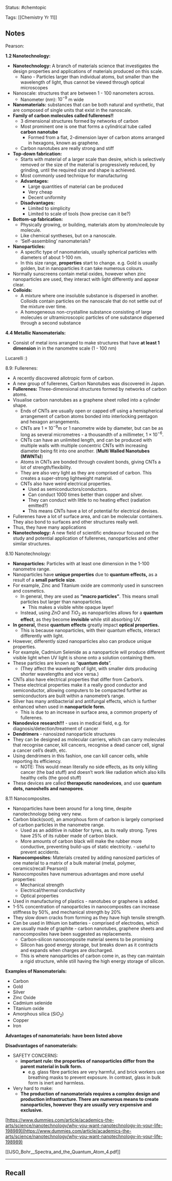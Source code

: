 Status: #chemtopic 

Tags: [[Chemistry Yr 11]]

## Notes

Pearson:

**1.2 Nanotechnology:**

-   **Nanotechnology:** A branch of materials science that investigates the design properties and applications of materials produced on this scale.
    -   Nano - Particles larger than individual atoms, but smaller than the wavelength of light, thus cannot be viewed through optical microscopes
-   Nanoscale: structures that are between 1 - 100 nanometers across.
    -   Nanometer (nm): $10^{-9}$ m wide
-   **Nanomaterials:** substances that can be both natural and synthetic, that are composed of single units that exist in the nanoscale.
-   **Family of carbon molecules called fullerenes!!**
    -   3 dimensional structures formed by networks of carbon
    -   Most prominent one is one that forms a cylindrical tube called **carbon nanotube**
        -   Formed from a flat, 2-dimension layer of carbon atoms arranged in hexagons, known as graphene.
    -   Carbon nanotubes are really strong and stiff
-   **Top-down fabrication:**
    -   Starts with material of a larger scale than desire, which is selectively removed or the size of the material is progressively reduced, by grinding, until the required size and shape is achieved.
    -   Most commonly used technique for manufacturing
    -   **Advantages:**
        -   Large quantities of material can be produced
        -   Very cheap
        -   Decent uniformity
    -   **Disadvantages:**
        -   Limited to simplicity
        -   Limited to scale of tools (how precise can it be?)
-   **Bottom-up fabrication:**
    -   Physically growing, or building, materials atom by atom/molecule by molecule.
    -   Like chemical syntheses, but on a nanoscale.
    -   ‘Self-assembling’ nanomaterials?
-   **Nanoparticles:**
    -   A specific type of nanomaterials, usually spherical particles with diameters of about 1-100 nm.
    -   In this size range, **properties** start to change. e.g. Gold is usually golden, but in nanoparticles it can take numerous colours.
-   Normally sunscreens contain metal oxides, however when zinc nanoparticles are used, they interact with light differently and appear clear.
-   **Colloids:**
    -   A mixture where one insoluble substance is dispersed in another. Colloids contain particles on the nanoscale that do not settle out of the mixture over time.
    -   A homogeneous non-crystalline substance consisting of large molecules or ultramicroscopic particles of one substance dispersed through a second substance

**4.4 Metallic Nanomaterials:**

-   Consist of metal ions arranged to make structures that have **at least 1 dimension** in in the nanometre scale (1 - 100 nm)



Lucarelli :)

8.9: Fullerenes:

-   A recently discovered allotropic form of carbon.
-   A new group of fullerenes, Carbon Nanotubes was discovered in Japan.
-   **Fullerenes:** Three-dimensional structures formed by networks of carbon atoms.
-   Visualise carbon nanotubes as a graphene sheet rolled into a cylinder shape.
    -   Ends of CNTs are usually open or capped off using a hemispherical arrangement of carbon atoms bonded into interlocking pentagon and hexagon arrangements.
    -   CNTs are $1\times10^{-9}$m or 1 nanometre wide by diameter, but can be as long as several micrometres - a thousandth of a millimeter, $1 \times 10^{-6}$.
    -   CNTs can have an unlimited length, and can be produced with multiple walls with multiple concentric CNTs with increasing diameter being fit into one another. (**Multi Walled Nanotubes (MWNTs)**)
    -   Atoms in CNTs are bonded through covalent bonds, giving CNTs a lot of strength/flexibility.
    -   They are also very light as they are comprised of carbon. This creates a super-strong lightweight material.
    -   CNTs also have weird electrical properties.
        -   Used as semiconductors/conductors.
        -   Can conduct 1000 times better than copper and silver.
        -   They can conduct with little to no heating effect (radiation emitted?)
        -   This means CNTs have a lot of potential for electrical devises.
-   Fullerenes have a lot of surface area, and can be molecular containers. They also bond to surfaces and other structures really well.
-   Thus, they have many applications
-   **Nanotechnology:** A new field of scientific endeavour focused on the study and potential application of fullerenes, nanoparticles and other similar structures.

8.10 Nanotechnology:

-   **Nanoparticles:** Particles with at least one dimension in the 1-100 nanometre range.
-   Nanoparticles have **unique properties** due to **quantum effects,** as a result of a **small particle size**.
-   For example, Zinc and Titanium oxide are commonly used in sunscreen and cosmetics.
    -   In general, they are used as **“macro particles”**. This means small particles but larger than nanoparticles.
        -   This makes a visible white opaque layer!
    -   Instead, using $ZnO$ and $TiO_2$ as nanoparticles allows for a **quantum effect**, as they become **invisible** while still absorbing UV.
-   **In general,** these **quantum effects** greatly impact **optical properties.**
    -   This is because nanoparticles, with their quantum effects, interact differently with light.
-   However, differently sized nanoparticles also can produce unique properties.
-   For example, Cadmium Selenide as a nanoparticle will produce different visible light when UV light is shone onto a solution containing them.
-   These particles are known as “**quantum dots**”.
    -   (They affect the wavelength of light, with smaller dots producing shorter wavelengths and vice versa.)
-   CNTs also have electrical properties that differ from Carbon’s.
-   These electrical properties make it a really good conductor and semiconductor, allowing computers to be compacted further as semiconductors are built within a nanometre’s range.
-   Silver has many antibacterial and antifungal effects, which is further enhanced when used in **nanoparticle form.**
    -   This is due to an increase in surface area, a common property of fullerenes.
-   **Nanodevice research!!!** - uses in medical field, e.g. for diagnosis/detection/treatment of cancer
-   **Dendrimers** - nanosized nanoparticle structures
-   They can be designed as molecular carriers, which can carry molecules that recognise cancer, kill cancers, recognise a dead cancer cell, signal a cancer cell’s death, etc.
-   Using dendrimers in this fashion, one can kill cancer cells, while reporting its efficiency.
    -   NOTE: This would mean literally no side effects, as its only killing cancer (the bad stuff) and doesn’t work like radiation which also kills healthy cells (the good stuff)
-   These devices are called **therapeutic nanodevices**, and use **quantum dots, nanoshells and nanopores**.

8.11 Nanocomposites.

-   Nanoparticles have been around for a long time, despite nanotechnology being very new.
-   Carbon black(soot), an amorphous form of carbon is largely comprised of carbon particles in the nanometre range.
    -   Used as an additive in rubber for tyres, as its really strong. Tyres have 25% of its rubber made of carbon black.
    -   More amounts of carbon black will make the rubber more conductive, preventing build-ups of static electricity. - useful to prevent accidents.
-   **Nanocomposites:** Materials created by adding nanosized particles of one material to a matrix of a bulk material (metal, polymer, ceramics(recall Pearson))
-   Nanocomposites have numerous advantages and more useful properties:
    -   Mechanical strength
    -   Electrical/thermal conductivity
    -   Optical properties
-   Used in manufacturing of plastics - nanotubes or graphene is added.
-   1-5% concentration of nanoparticles in nanocomposites can increase stiffness by 50%, and mechanical strength by 20%
-   They slow down cracks from forming as they have high tensile strength.
-   Can be used in lithium ion batteries - comprised of electrodes, which are usually made of graphite - carbon nanotubes, graphene sheets and nanocomposites have been suggested as replacements.
    -   Carbon-silicon nanocomposite material seems to be promising
    -   Silicon has good energy storage, but breaks down as it contracts and expands when charges are discharged.
    -   This is where nanoparticles of carbon come in, as they can maintain a rigid structure, while still having the high energy storage of silicon.

**Examples of Nanomaterials:**

-   Carbon
-   Gold
-   Silver
-   Zinc Oxide
-   Cadmium selenide
-   Titanium oxide
-   Amorphous silica ($SiO_2$)
-   Copper
-   Iron

**Advantages of nanomaterials: have been listed above**

**Disadvantages of nanomaterials:**

-   SAFETY CONCERNS:
    -   **important rule: the properties of nanoparticles differ from the parent material in bulk form.**
        -   e.g. glass fibre particles are very harmful, and brick workers use breathing masks to prevent exposure. In contrast, glass in bulk form is inert and harmless.
-   Very hard to make:
    -   **The production of nanomaterials requires a complex design and production infrastructure. There are numerous means to create nanoparticles, however they are usually very expensive and exclusive.**

[https://www.dummies.com/article/academics-the-arts/science/nanotechnology/why-you-want-nanotechnology-in-your-life-198989](https://www.dummies.com/article/academics-the-arts/science/nanotechnology/why-you-want-nanotechnology-in-your-life-198989)

[[IJSO_Bohr__Spectra_and_the_Quantum_Atom_4.pdf]]


---
## Recall
